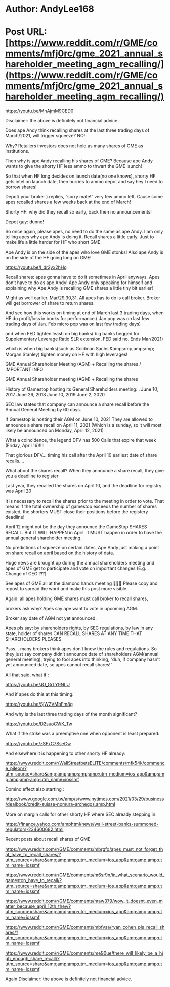 # Author: AndyLee168
# Post URL: [https://www.reddit.com/r/GME/comments/mfj0rc/gme_2021_annual_shareholder_meeting_agm_recalling/](https://www.reddit.com/r/GME/comments/mfj0rc/gme_2021_annual_shareholder_meeting_agm_recalling/)


https://youtu.be/MhAjmM9CED0

Disclaimer: the above is definitely not financial advice.

Does ape Andy think recalling shares at the last three trading days of March/2021, will trigger squeeze? NO!

Why? Retailers investors does not hold as many shares of GME as institutions.

Then why is ape Andy recalling his shares of GME?
Because ape Andy wants to give the shorty HF less ammo to thwart the GME launch!

So that when HF long decides on launch date(no one knows), shorty HF gets intel on launch date, then hurries to ammo depot and say hey I need to borrow shares!

Depot( your broker ) replies, “sorry mate!” very few ammo left.  Cause some apes recalled shares a few weeks back at the end of March! 

Shorty HF: why did they recall so early, back then no announcements! 

Depot guy: dunno! 

So once again, please apes, no need to do the same as ape Andy. I am only telling apes why ape Andy is doing it. Recall shares a little early. Just to make life a little harder for HF who short GME.

Ape Andy is on the side of the apes who love GME stonks! Also ape Andy is on the side of the HF going long on GME!


https://youtu.be/l_dr2yx2hHg

Recall shares:
apes gonna have to do it sometimes in April anyways. 
Apes don’t have to do as ape Andy! Ape Andy only speaking for himself and explaining why Ape Andy is recalling GME shares a little tiny bit earlier!


Might as well earlier. Mar/29,30,31. All apes has to do is call broker. Broker will get borrower of share to return shares.

And see how this works on timing at end of March last 3 trading days, when HF do profit/loss in books for performance.( Jan pop was on last few trading days of Jan. Feb micro pop was on last few trading days)

and when FED tighten leash on big banks( big banks begged for Supplementary Leverage Ratio SLR extension, FED said no. Ends Mar/2021) 

which is when big banks(such as Goldman Sachs &amp;amp;amp;amp;amp; Morgan Stanley) tighten money on HF with high leverages!

GME Annual Shareholder Meeting (AGM) + Recalling the shares / IMPORTANT INFO

GME Annual Shareholder meeting (AGM) + Recalling the shares

History of Gamestop hosting its General Shareholders meeting: . June 10, 2017 June 26, 2018 June 10, 2019 June 2, 2020

SEC law states that company can announce a share recall before the Annual General Meeting by 60 days.

If Gamestop is hosting their AGM on June 10, 2021 They are allowed to announce a share recall on April 11, 2021 (Which is a sunday, so it will most likely be announced on Monday, April 12, 2021)

What a coincidence, the legend DFV has 500 Calls that expire that week (Friday, April 16)!!!!

That glorious DFV... timing his call after the April 10 earliest date of share recalls....

What about the shares recall? When they announce a share recall, they give you a deadline to register

Last year, they recalled the shares on April 10, and the deadline for registry was April 20

It is necessary to recall the shares prior to the meeting  in order to vote. That means if the total ownership of gamestop exceeds the number of shares existed, the shorters MUST close their positions before the registery deadline!

April 12 might not be the day they announce the GameStop SHARES RECALL. But IT WILL HAPPEN in April. It MUST happen in order to have the annual general shareholder meeting.

No predictions of squeeze on certain dates, Ape Andy just making a point on share recall on april based on the history of data. 

Huge news are brought up during the annual shareholders meeting and apes of GME get to participate and vote on important changes (E.g. : Change of CEO ?!?) 

See apes of GME all at the diamond hands meeting 💎🖐🏼 Please copy and repost to spread the word and make this post more visible.

Again: 
all apes holding GME shares must call broker to recall shares, 

brokers ask why? 
Apes say ape want to vote in upcoming AGM. 

Broker say date of AGM not yet announced.

Apes pls say: 
by shareholders rights, by SEC regulations, by law in any state, holder of shares CAN RECALL SHARES AT ANY TIME THAT SHAREHOLDERS PLEASES

Psss... many brokers think apes don’t know the rules and regulations. So they just say company didn’t announce date of shareholders AGM(annual general meeting), trying to fool apes into thinking, “duh, if company hasn’t yet announced date, so apes cannot recall shares!”  


All that said, what if :

https://youtu.be/JO_GrLY9NLU

And if apes do this at this timing:

https://youtu.be/SjW2VMbFm8g

And why is the last three trading days of the month significant?

https://youtu.be/D2suoCWK_Tw

What if the strike was a preemptive one when opponent is least prepared:

https://youtu.be/zSFxC7SseCw 


And elsewhere it is happening to other shorty HF already:

https://www.reddit.com/r/WallStreetbetsELITE/comments/mfk54k/commence_pileon/?utm_source=share&amp;amp;amp;amp;amp;utm_medium=ios_app&amp;amp;amp;amp;amp;utm_name=iossmf  


Domino effect also starting :

https://www.google.com.tw/amp/s/www.nytimes.com/2021/03/29/business/dealbook/credit-suisse-nomura-archegos.amp.html

More on margin calls for other shorty HF where SEC
already stepping in:

https://finance.yahoo.com/amphtml/news/wall-street-banks-summoned-regulators-234600682.html





Recent posts about recall shares of GME 

https://www.reddit.com/r/GME/comments/mbrgfo/apes_must_not_forget_that_have_to_recall_shares/?utm_source=share&amp;amp;amp;utm_medium=ios_app&amp;amp;amp;utm_name=iossmf


https://www.reddit.com/r/GME/comments/m6sr9n/in_what_scenario_would_gamestop_have_to_recall/?utm_source=share&amp;amp;amp;utm_medium=ios_app&amp;amp;amp;utm_name=iossmf


https://www.reddit.com/r/GME/comments/maw379/wow_it_doesnt_even_matter_because_april_12th_they/?utm_source=share&amp;amp;amp;utm_medium=ios_app&amp;amp;amp;utm_name=iossmf

https://www.reddit.com/r/GME/comments/mbfvsa/ryan_cohen_pls_recall_shares/?utm_source=share&amp;amp;amp;utm_medium=ios_app&amp;amp;amp;utm_name=iossmf


https://www.reddit.com/r/GME/comments/me90ue/there_will_likely_be_a_high_enough_share_recall/?utm_source=share&amp;amp;amp;utm_medium=ios_app&amp;amp;amp;utm_name=iossmf. 



Again Disclaimer: the above is definitely not financial advice.